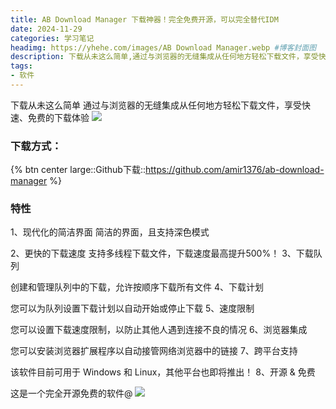 ```yaml
---
title: AB Download Manager 下载神器！完全免费开源，可以完全替代IDM
date: 2024-11-29 
categories: 学习笔记
headimg: https://yhehe.com/images/AB Download Manager.webp #博客封面图
description: 下载从未这么简单,通过与浏览器的无缝集成从任何地方轻松下载文件，享受快速、免费的下载体验~
tags:
- 软件
---
```


下载从未这么简单
通过与浏览器的无缝集成从任何地方轻松下载文件，享受快速、免费的下载体验
![](https://yhehe.com/images/ab.webp)


### 下载方式：
{% btn center large::Github下载::https://github.com/amir1376/ab-download-manager %}


### 特性
1、现代化的简洁界面
简洁的界面，且支持深色模式

2、更快的下载速度
支持多线程下载文件，下载速度最高提升500%！
3、下载队列

创建和管理队列中的下载，允许按顺序下载所有文件
4、下载计划

您可以为队列设置下载计划以自动开始或停止下载
5、速度限制

您可以设置下载速度限制，以防止其他人遇到连接不良的情况
6、浏览器集成

您可以安装浏览器扩展程序以自动接管网络浏览器中的链接
7、跨平台支持

该软件目前可用于 Windows 和 Linux，其他平台也即将推出！
8、开源 & 免费


这是一个完全开源免费的软件@
![](https://blog.yhehe.com/images/ab1.webp)
